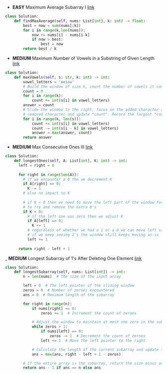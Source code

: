 - __EASY__ Maximum Average Subarray I [link](https://leetcode.com/problems/maximum-average-subarray-i/?envType=study-plan-v2&envId=leetcode-75)
```python
class Solution:
    def findMaxAverage(self, nums: List[int], k: int) -> float:
        best = now = sum(nums[:k])
        for i in range(k,len(nums)):
            now += nums[i] - nums[i-k]
            if now > best:
                best = now
        return best / k
```

- __MEDIUM__ Maximum Number of Vowels in a Substring of Given Length [link](https://leetcode.com/problems/maximum-number-of-vowels-in-a-substring-of-given-length/?envType=study-plan-v2&envId=leetcode-75)
```python
class Solution:
    def maxVowels(self, s: str, k: int) -> int:
        vowel_letters = 'aeiou'
        # Build the window of size k, count the number of vowels it contains.
        count = 0
        for i in range(k):
            count += int(s[i] in vowel_letters)
        answer = count
        # Slide the window to the right, focus on the added character and the
        # removed character and update "count". Record the largest "count".
        for i in range(k, len(s)):
            count += int(s[i] in vowel_letters)
            count -= int(s[i - k] in vowel_letters)
            answer = max(answer, count)
        return answer
```

- __MEDIUM__ Max Consecutive Ones III [link](https://leetcode.com/problems/max-consecutive-ones-iii/?envType=study-plan-v2&envId=leetcode-75)
```python
class Solution:
    def longestOnes(self, A: List[int], K: int) -> int:
      left = right = 0
      
      for right in range(len(A)):
        # if we encounter a 0 the we decrement K
        if A[right] == 0:
          K -= 1
        # else no impact to K
        
        # if K < 0 then we need to move the left part of the window forward
        # to try and remove the extra 0's
        if K < 0:
          # if the left one was zero then we adjust K
          if A[left] == 0:
            K += 1
          # regardless of whether we had a 1 or a 0 we can move left side by 1
          # if we keep seeing 1's the window still keeps moving as-is
          left += 1
      
      return right - left + 1
```

_ __MEDIUM__ Longest Subarray of 1's After Deleting One Element [link](https://leetcode.com/problems/longest-subarray-of-1s-after-deleting-one-element/description/?envType=study-plan-v2&envId=leetcode-75)
```python
class Solution:
    def longestSubarray(self, nums: List[int]) -> int:
        n = len(nums)  # The size of the input array

        left = 0  # The left pointer of the sliding window
        zeros = 0  # Number of zeroes encountered
        ans = 0  # Maximum length of the subarray

        for right in range(n):
            if nums[right] == 0:
                zeros += 1  # Increment the count of zeroes

            # Adjust the window to maintain at most one zero in the subarray
            while zeros > 1:
                if nums[left] == 0:
                    zeros -= 1  # Decrement the count of zeroes
                left += 1  # Move the left pointer to the right

            # Calculate the length of the current subarray and update the maximum length
            ans = max(ans, right - left + 1 - zeros)

        # If the entire array is the subarray, return the size minus one; otherwise, return the maximum length
        return ans - 1 if ans == n else ans
```

